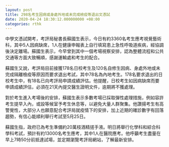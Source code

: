 ```yaml
---
layout: post
title: 298名考生因病或身處外地或未完成檢疫等退出文憑試
date: 2020-04-24 18:30:12.000000000 +08:00
categories: rthk
---
```


中學文憑試開考，考評局秘書長蘇國生表示，今日有約3360名考生應考視覺藝術科，其中5人因病缺席，1人在健康申報表上自行填寫患上急性呼吸道疾病，經協調後決定離場。蘇國生表示，今早曾到其中一個考場視察安排，認為整體流程和公共交通等方面大致暢順，感謝運輸處和考生的配合。

蘇國生又說，考評局目前接獲178名日校考生及120名自修生因病、身處外地或未完成隔離檢疫等原因而要求退出考試，其中78名為內地考生。178名要求退出的日校考生中，有18名已向考評局申請成績評估。他提醒，日校考生如因病缺席而要申請成績評估，必須在21天內提交醫生證明文件，逾期將不獲處理。

對於考生進入考場後的安排，蘇國生表示多數考場已採取彈性處理措施，例如容許考生提早入內，或設等候室予考生休息等，以避免大量人群聚集。他讚揚考生有高警覺性，大部分人也願意配合考評局就疫情下的安排，加上近期的確診數字有回落趨勢，有信心能順利舉行考試至5月25日。

蘇國生指，政府已為考生準備約20萬枝酒精搓手液。明日將舉行化學科和綜合科學科考試，預計有約13000名考生應考，其中1人在醫院應考。他呼籲考生盡量在早上7時50分前抵達試場，並定期瀏覽考評局網站，了解最新安排。

